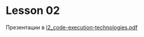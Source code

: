 # Lesson 02

Презентации в [l2_code-execution-technologies.pdf](https://github.com/ait-tr/cohort40.2/blob/main/basic_programming/lesson_02/presentation/l2_code-execution-technologies.pdf)
